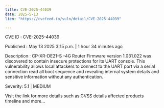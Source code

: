```yaml
---
title: CVE-2025-44039
date: 2025-5-13
lien: "https://cvefeed.io/vuln/detail/CVE-2025-44039"

---
```


CVE ID : CVE-2025-44039

Published :  May 13
2025
3:15 p.m. | 1 hour
34 minutes ago

Description : CP-XR-DE21-S -4G Router Firmware version 1.031.022 was discovered to contain insecure protections for its UART console. This vulnerability allows local attackers to connect to the UART port via a serial connection
read all boot sequence
and revealing internal system details and sensitive information without any authentication.

Severity: 5.1 | MEDIUM

Visit the link for more details
such as CVSS details
affected products
timeline
and more...
